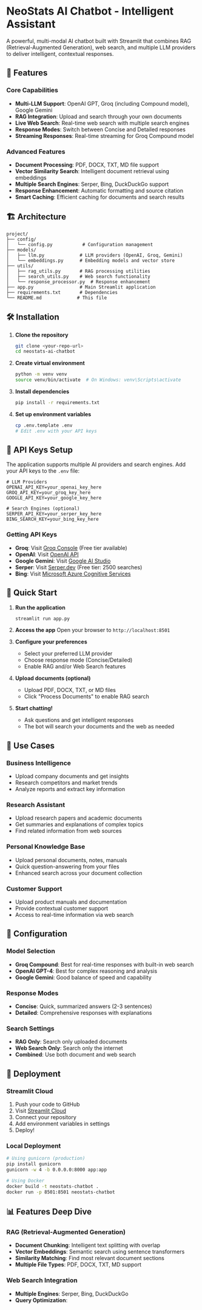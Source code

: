 # NeoStats AI Chatbot - Intelligent Assistant

A powerful, multi-modal AI chatbot built with Streamlit that combines RAG (Retrieval-Augmented Generation), web search, and multiple LLM providers to deliver intelligent, contextual responses.

## 🚀 Features

### Core Capabilities
- **Multi-LLM Support**: OpenAI GPT, Groq (including Compound model), Google Gemini
- **RAG Integration**: Upload and search through your own documents
- **Live Web Search**: Real-time web search with multiple search engines
- **Response Modes**: Switch between Concise and Detailed responses
- **Streaming Responses**: Real-time streaming for Groq Compound model

### Advanced Features
- **Document Processing**: PDF, DOCX, TXT, MD file support
- **Vector Similarity Search**: Intelligent document retrieval using embeddings
- **Multiple Search Engines**: Serper, Bing, DuckDuckGo support
- **Response Enhancement**: Automatic formatting and source citation
- **Smart Caching**: Efficient caching for documents and search results

## 🏗️ Architecture

```
project/
├── config/
│   └── config.py           # Configuration management
├── models/
│   ├── llm.py             # LLM providers (OpenAI, Groq, Gemini)
│   └── embeddings.py      # Embedding models and vector store
├── utils/
│   ├── rag_utils.py       # RAG processing utilities
│   ├── search_utils.py    # Web search functionality
│   └── response_processor.py  # Response enhancement
├── app.py                 # Main Streamlit application
├── requirements.txt       # Dependencies
└── README.md             # This file
```

## 🛠️ Installation

1. **Clone the repository**
   ```bash
   git clone <your-repo-url>
   cd neostats-ai-chatbot
   ```

2. **Create virtual environment**
   ```bash
   python -m venv venv
   source venv/bin/activate  # On Windows: venv\Scripts\activate
   ```

3. **Install dependencies**
   ```bash
   pip install -r requirements.txt
   ```

4. **Set up environment variables**
   ```bash
   cp .env.template .env
   # Edit .env with your API keys
   ```

## 🔑 API Keys Setup

The application supports multiple AI providers and search engines. Add your API keys to the `.env` file:

```env
# LLM Providers
OPENAI_API_KEY=your_openai_key_here
GROQ_API_KEY=your_groq_key_here
GOOGLE_API_KEY=your_google_key_here

# Search Engines (optional)
SERPER_API_KEY=your_serper_key_here
BING_SEARCH_KEY=your_bing_key_here
```

### Getting API Keys

- **Groq**: Visit [Groq Console](https://console.groq.com/) (Free tier available)
- **OpenAI**: Visit [OpenAI API](https://platform.openai.com/api-keys)
- **Google Gemini**: Visit [Google AI Studio](https://makersuite.google.com/app/apikey)
- **Serper**: Visit [Serper.dev](https://serper.dev/) (Free tier: 2500 searches)
- **Bing**: Visit [Microsoft Azure Cognitive Services](https://portal.azure.com/)

## 🚀 Quick Start

1. **Run the application**
   ```bash
   streamlit run app.py
   ```

2. **Access the app**
   Open your browser to `http://localhost:8501`

3. **Configure your preferences**
   - Select your preferred LLM provider
   - Choose response mode (Concise/Detailed)
   - Enable RAG and/or Web Search features

4. **Upload documents (optional)**
   - Upload PDF, DOCX, TXT, or MD files
   - Click "Process Documents" to enable RAG search

5. **Start chatting!**
   - Ask questions and get intelligent responses
   - The bot will search your documents and the web as needed

## 🎯 Use Cases

### Business Intelligence
- Upload company documents and get insights
- Research competitors and market trends
- Analyze reports and extract key information

### Research Assistant
- Upload research papers and academic documents
- Get summaries and explanations of complex topics
- Find related information from web sources

### Personal Knowledge Base
- Upload personal documents, notes, manuals
- Quick question-answering from your files
- Enhanced search across your document collection

### Customer Support
- Upload product manuals and documentation
- Provide contextual customer support
- Access to real-time information via web search

## 🔧 Configuration

### Model Selection
- **Groq Compound**: Best for real-time responses with built-in web search
- **OpenAI GPT-4**: Best for complex reasoning and analysis
- **Google Gemini**: Good balance of speed and capability

### Response Modes
- **Concise**: Quick, summarized answers (2-3 sentences)
- **Detailed**: Comprehensive responses with explanations

### Search Settings
- **RAG Only**: Search only uploaded documents
- **Web Search Only**: Search only the internet
- **Combined**: Use both document and web search

## 🚀 Deployment

### Streamlit Cloud
1. Push your code to GitHub
2. Visit [Streamlit Cloud](https://streamlit.io/cloud)
3. Connect your repository
4. Add environment variables in settings
5. Deploy!

### Local Deployment
```bash
# Using gunicorn (production)
pip install gunicorn
gunicorn -w 4 -b 0.0.0.0:8000 app:app

# Using Docker
docker build -t neostats-chatbot .
docker run -p 8501:8501 neostats-chatbot
```

## 📊 Features Deep Dive

### RAG (Retrieval-Augmented Generation)
- **Document Chunking**: Intelligent text splitting with overlap
- **Vector Embeddings**: Semantic search using sentence transformers
- **Similarity Matching**: Find most relevant document sections
- **Multiple File Types**: PDF, DOCX, TXT, MD support

### Web Search Integration
- **Multiple Engines**: Serper, Bing, DuckDuckGo
- **Query Optimization**: